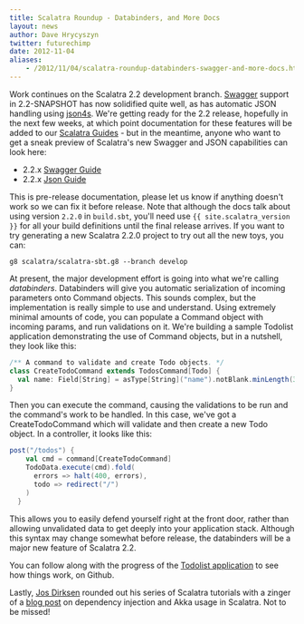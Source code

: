 ```yaml
---
title: Scalatra Roundup - Databinders, and More Docs
layout: news
author: Dave Hrycyszyn
twitter: futurechimp
date: 2012-11-04
aliases:
    - /2012/11/04/scalatra-roundup-databinders-swagger-and-more-docs.html
---
```


Work continues on the Scalatra 2.2 development branch. [Swagger](http://swagger.wordnik.com) support in 2.2-SNAPSHOT has now solidified quite well, as has automatic JSON handling using [json4s](http://json4s.org). We're getting ready for the 2.2 release, hopefully in the next few weeks, at which point documentation for these features will be added to our [Scalatra Guides](/guides/2.2/) - but in the meantime, anyone who want to get a sneak preview of Scalatra's new Swagger and JSON capabilities can look here:

<!--more-->


* 2.2.x [Swagger Guide](/guides/2.2/swagger.html)
* 2.2.x [Json Guide](/guides/2.2/formats/json.html)

This is pre-release documentation, please let us know if anything doesn't work so we can fix it before release. Note that although the docs talk about using version `2.2.0` in `build.sbt`, you'll need use `{{ site.scalatra_version }}` for all your build definitions until the final release arrives. If you want to try generating a new Scalatra 2.2.0 project to try out all the new toys, you can:

```
g8 scalatra/scalatra-sbt.g8 --branch develop
```

At present, the major development effort is going into what we're calling _databinders_. Databinders will give you automatic serialization of incoming parameters onto Command objects. This sounds complex, but the implementation is really simple to use and understand. Using extremely minimal amounts of code, you can populate a Command object with incoming params, and run validations on it. We're building a sample Todolist application demonstrating the use of Command objects, but in a nutshell, they look like this:

```scala
/** A command to validate and create Todo objects. */
class CreateTodoCommand extends TodosCommand[Todo] {
  val name: Field[String] = asType[String]("name").notBlank.minLength(3)
}
```

Then you can execute the command, causing the validations to be run and the command's work to be handled. In this case, we've got a CreateTodoCommand which will validate and then create a new Todo object. In a controller, it looks like this:

```scala
post("/todos") {
    val cmd = command[CreateTodoCommand]
    TodoData.execute(cmd).fold(
      errors => halt(400, errors),
      todo => redirect("/")
    )
  }
```

This allows you to easily defend yourself right at the front door, rather than allowing unvalidated data to get deeply into your application stack. Although this syntax may change somewhat before release, the databinders will be a major new feature of Scalatra 2.2.

You can follow along with the progress of the [Todolist application](https://github.com/scalatra/scalatra-databinding-example) to see how things work, on Github.

Lastly, [Jos Dirksen](http://twitter.com/josdirksen) rounded out his series of Scalatra tutorials with a zinger of a [blog post](http://www.smartjava.org/content/tutorial-getting-started-scala-and-scalatra-part-iv) on dependency injection and Akka usage in Scalatra. Not to be missed!
